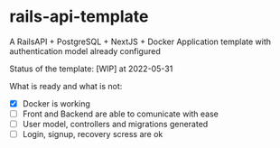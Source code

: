 # rails-api-template
A RailsAPI + PostgreSQL + NextJS + Docker Application template with authentication model already configured

Status of the template: [WIP] at 2022-05-31

What is ready and what is not:

- [x] Docker is working
- [ ] Front and Backend are able to comunicate with ease
- [ ] User model, controllers and migrations generated
- [ ] Login, signup, recovery scress are ok
